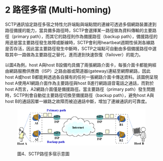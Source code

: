 # 2 路徑多宿 (Multi-homing)

SCTP通訊協定路徑多宿之特性允許端點與端點間的連線可透過多個網路裝置達到路徑備援的能力，當具備多路徑時，SCTP會選擇某一路徑做為資料傳輸的主要路徑（primary path），而其它的路徑則作為備援路徑（backup path），備援路徑的用途是當主要路徑發生故障或斷線時，SCTP會利用heartbeat週期性偵測各線路是否存活，因此當主要路徑發生中斷時，SCTP之端點可自動由多個備援路徑中選取其中一路做為主要路徑之替代，進而達到快速恢復（failover）的能力。

以圖4為例，host A與host B設備均具備了兩張網路介面卡，每張介面卡都能夠經由網路服務供應商（ISP）之路由器或閘道器(gateway)連結至網際網路，因此host A或host B都能夠透過各自擁有的任何一張網路介面卡傳送資料。該圖例呈現host A使用A1網路介面作為主要路徑與host B進行網路語音電話之通話，而對於host A而言，A2網路介面僅是備援路徑。當主要路徑（primary path）發生問題時，SCTP則會自動從主要路徑切換至備援路徑（backup path），避免host A與host B的通話因單一線路之故障而被迫通話中斷，增加了連線通訊的可靠度。

<figure><img src="../../.gitbook/assets/image (1) (3).png" alt=""><figcaption><p>圖4、SCTP路徑多宿示意圖</p></figcaption></figure>


